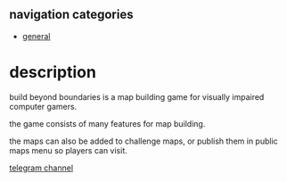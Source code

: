 ## navigation categories
* [general](/bbb/general/)

# description

build beyond boundaries is a map building game for visually impaired computer gamers.

the game consists of many features for map building.

the maps can also be added to challenge maps, or publish them in public maps menu so players can visit.

[telegram channel](https://t.me/bbbharry)
